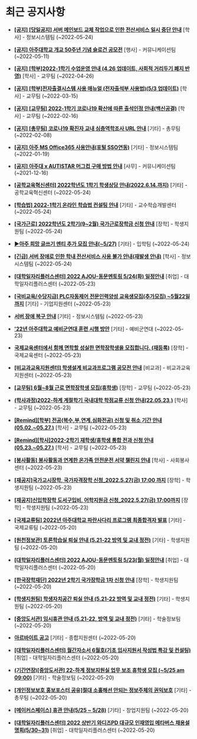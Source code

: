 # 최근 공지사항

* **[[공지] [당일공지] 서버 메인보드 교체 작업으로 인한 전산서비스 일시 중단 안내](http://ajou.ac.kr/kr/ajou/notice.do?mode=view&amp;articleNo=198458&amp;article.offset=0&amp;articleLimit=30)**
 [학사] - 정보시스템팀 (~2022-05-24)

* **[[공지] 아주대학교 개교 50주년 기념 슬로건 공모전](http://ajou.ac.kr/kr/ajou/notice.do?mode=view&amp;articleNo=197550&amp;article.offset=0&amp;articleLimit=30)**
 [행사] - 커뮤니케이션팀 (~2022-05-11)

* **[[공지] [학부]2022-1학기 수업운영 안내 (4.26 업데이트, 사회적 거리두기 폐지 반영)](http://ajou.ac.kr/kr/ajou/notice.do?mode=view&amp;articleNo=196998&amp;article.offset=0&amp;articleLimit=30)**
 [학사] - 교무팀 (~2022-04-26)

* **[[공지] [학부]전자출결시스템 사용 매뉴얼 (전자출석부 사용법)(5/3 업데이트)](http://ajou.ac.kr/kr/ajou/notice.do?mode=view&amp;articleNo=192571&amp;article.offset=0&amp;articleLimit=30)**
 [학사] - 교무팀 (~2022-03-15)

* **[[공지] [교무팀] 2022-1학기 코로나19 확산에 따른 출석인정 안내(백신공결)](http://ajou.ac.kr/kr/ajou/notice.do?mode=view&amp;articleNo=180913&amp;article.offset=0&amp;articleLimit=30)**
 [학사] - 교무팀 (~2022-02-16)

* **[[공지] [총무팀] 코로나19 확진자 교내 심층역학조사 URL 안내](http://ajou.ac.kr/kr/ajou/notice.do?mode=view&amp;articleNo=180493&amp;article.offset=0&amp;articleLimit=30)**
 [기타] - 총무팀 (~2022-02-08)

* **[[공지] 아주 MS Office365 사용안내(포털 SSO연동)](http://ajou.ac.kr/kr/ajou/notice.do?mode=view&amp;articleNo=179802&amp;article.offset=0&amp;articleLimit=30)**
 [기타] - 정보시스템팀 (~2022-01-19)

* **[[공지] 아주대 x AUTISTAR 머그컵 구매 방법 안내](http://ajou.ac.kr/kr/ajou/notice.do?mode=view&amp;articleNo=147976&amp;article.offset=0&amp;articleLimit=30)**
 [사무] - 커뮤니케이션팀 (~2021-12-16)

* **[[공학교육혁신센터] 2022학년도 1학기 학생상담 안내(2022.6.14.까지)](http://ajou.ac.kr/kr/ajou/notice.do?mode=view&amp;articleNo=198468&amp;article.offset=0&amp;articleLimit=30)**
 [기타] - 공학교육혁신센터 (~2022-05-24)

* **[[학습법] 2022-1학기 온라인 학습법 컨설팅 안내](http://ajou.ac.kr/kr/ajou/notice.do?mode=view&amp;articleNo=198465&amp;article.offset=0&amp;articleLimit=30)**
 [기타] - 교수학습개발센터 (~2022-05-24)

* **[[국가근로] 2022학년도 2학기(9~2월) 국가근로장학금 신청 안내](http://ajou.ac.kr/kr/ajou/notice.do?mode=view&amp;articleNo=198460&amp;article.offset=0&amp;articleLimit=30)**
 [장학] - 학생지원팀 (~2022-05-24)

* **[▶아주 희망 글쓰기 멘티 추가 모집 안내(~5/27)](http://ajou.ac.kr/kr/ajou/notice.do?mode=view&amp;articleNo=198456&amp;article.offset=0&amp;articleLimit=30)**
 [기타] - 입학팀 (~2022-05-24)

* **[[긴급] 서버 장애로 인한 학내 전산서비스 사용 불가 안내(재발생 안내)](http://ajou.ac.kr/kr/ajou/notice.do?mode=view&amp;articleNo=198454&amp;article.offset=0&amp;articleLimit=30)**
 [학사] - 정보시스템팀 (~2022-05-24)

* **[[대학일자리플러스센터] 2022 AJOU-동문멘토링 5/24(화) 일정안내](http://ajou.ac.kr/kr/ajou/notice.do?mode=view&amp;articleNo=198453&amp;article.offset=0&amp;articleLimit=30)**
 [취업] - 대학일자리플러스센터 (~2022-05-23)

* **[[국비교육/수당지급] PLC자동제어 전문인력양성 교육생모집(추가모집) ~5월22일까지](http://ajou.ac.kr/kr/ajou/notice.do?mode=view&amp;articleNo=198450&amp;article.offset=0&amp;articleLimit=30)**
 [기타] - 기업지원센터 (~2022-05-23)

* **[서버 장애 복구 안내](http://ajou.ac.kr/kr/ajou/notice.do?mode=view&amp;articleNo=198448&amp;article.offset=0&amp;articleLimit=30)**
 [기타] - 정보시스템팀 (~2022-05-23)

* **[&#x27;22년 아주대학교 예비군연대 훈련 시행 방안](http://ajou.ac.kr/kr/ajou/notice.do?mode=view&amp;articleNo=198447&amp;article.offset=0&amp;articleLimit=30)**
 [기타] - 예비군연대 (~2022-05-23)

* **[국제교육센터에서 함께 면학할 성실한 면학장학생을 모집합니다. (재등록)](http://ajou.ac.kr/kr/ajou/notice.do?mode=view&amp;articleNo=198417&amp;article.offset=0&amp;articleLimit=30)**
 [장학] - 국제교육센터 (~2022-05-23)

* **[[비교과교육지원센터] 학생설계 비교과프로그램 공모전 안내](http://ajou.ac.kr/kr/ajou/notice.do?mode=view&amp;articleNo=198414&amp;article.offset=0&amp;articleLimit=30)**
 [비교과] - 비교과교육지원센터 (~2022-05-23)

* **[[교무팀] 6월~8월 근로 면학장학생 모집(휴학생)](http://ajou.ac.kr/kr/ajou/notice.do?mode=view&amp;articleNo=198413&amp;article.offset=0&amp;articleLimit=30)**
 [장학] - 교무팀 (~2022-05-23)

* **[(학사과정)2022-하계 계절학기 국내대학 학점교류 신청 안내(22.05.23.)](http://ajou.ac.kr/kr/ajou/notice.do?mode=view&amp;articleNo=198411&amp;article.offset=0&amp;articleLimit=30)**
 [학사] - 교무팀 (~2022-05-23)

* **[[Remind][학부] 전공(복수,부,연계,심화전공) 신청 및 취소 기간 안내 (05.02.~05.27.)](http://ajou.ac.kr/kr/ajou/notice.do?mode=view&amp;articleNo=198408&amp;article.offset=0&amp;articleLimit=30)**
 [학사] - 교무팀 (~2022-05-23)

* **[[Remind][학사]2022-2학기 재학생/휴학생 통합 전과 신청 안내(05.23.~05.27.)](http://ajou.ac.kr/kr/ajou/notice.do?mode=view&amp;articleNo=198406&amp;article.offset=0&amp;articleLimit=30)**
 [학사] - 교무팀 (~2022-05-23)

* **[[봉사활동] 봉사활동과 연계한 온가족 안전운전 서약 챌린지 안내](http://ajou.ac.kr/kr/ajou/notice.do?mode=view&amp;articleNo=198404&amp;article.offset=0&amp;articleLimit=30)**
 [학사] - 사회봉사센터 (~2022-05-23)

* **[[재공지]국가고시장학, 국가자격장학 신청_2022.5.27(금) 17:00 까지](http://ajou.ac.kr/kr/ajou/notice.do?mode=view&amp;articleNo=198403&amp;article.offset=0&amp;articleLimit=30)**
 [장학] - 학생지원팀 (~2022-05-23)

* **[[재공지]신입학장학 도서구입비, 어학지원금 신청_2022.5.27(금) 17:00까지](http://ajou.ac.kr/kr/ajou/notice.do?mode=view&amp;articleNo=198402&amp;article.offset=0&amp;articleLimit=30)**
 [장학] - 학생지원팀 (~2022-05-23)

* **[[국제교류팀] 2022년 아주대학교 파란사다리 프로그램 최종합격자 발표](http://ajou.ac.kr/kr/ajou/notice.do?mode=view&amp;articleNo=198249&amp;article.offset=0&amp;articleLimit=30)**
 [기타] - 국제교류팀 (~2022-05-20)

* **[[원천정보관] 토론학습실 퇴실 안내 (5.21-22 방역 및 교내 정전)](http://ajou.ac.kr/kr/ajou/notice.do?mode=view&amp;articleNo=198247&amp;article.offset=0&amp;articleLimit=30)**
 [기타] - 학생지원팀 (~2022-05-20)

* **[[대학일자리플러스센터] 2022 AJOU-동문멘토링 5/23(월) 일정안내](http://ajou.ac.kr/kr/ajou/notice.do?mode=view&amp;articleNo=198246&amp;article.offset=0&amp;articleLimit=30)**
 [취업] - 대학일자리플러스센터 (~2022-05-20)

* **[[한국장학재단] 2022년 2학기 국가장학금 1차 신청 안내](http://ajou.ac.kr/kr/ajou/notice.do?mode=view&amp;articleNo=198245&amp;article.offset=0&amp;articleLimit=30)**
 [장학] - 학생지원팀 (~2022-05-20)

* **[[학생지원팀] 학생자치공간 퇴실 안내 (5.21-22 방역 및 교내 정전)](http://ajou.ac.kr/kr/ajou/notice.do?mode=view&amp;articleNo=198243&amp;article.offset=0&amp;articleLimit=30)**
 [기타] - 학생지원팀 (~2022-05-20)

* **[[중앙도서관] 임시휴관 안내 (5.21-22, 방역 및 교내 정전)](http://ajou.ac.kr/kr/ajou/notice.do?mode=view&amp;articleNo=198238&amp;article.offset=0&amp;articleLimit=30)**
 [기타] - 학술정보팀 (~2022-05-20)

* **[아르바이트 공고](http://ajou.ac.kr/kr/ajou/notice.do?mode=view&amp;articleNo=198226&amp;article.offset=0&amp;articleLimit=30)**
 [기타] - 종합지원센터 (~2022-05-20)

* **[[대학일자리플러스센터] 월간자소서 6월호(기초 입사지원서 작성법 특강 및 컨설팅)](http://ajou.ac.kr/kr/ajou/notice.do?mode=view&amp;articleNo=198225&amp;article.offset=0&amp;articleLimit=30)**
 [취업] - 대학일자리플러스센터 (~2022-05-20)

* **[(기간연장)[중앙도서관] 22-하계 정보지원실 업무 보조 휴학생 모집 (~5/25 am 09:00)](http://ajou.ac.kr/kr/ajou/notice.do?mode=view&amp;articleNo=198223&amp;article.offset=0&amp;articleLimit=30)**
 [기타] - 학술정보팀 (~2022-05-20)

* **[[개인정보보호 홍보포스터 공유]절대 소홀해선 안되는 정보주체의 권익보호](http://ajou.ac.kr/kr/ajou/notice.do?mode=view&amp;articleNo=198220&amp;article.offset=0&amp;articleLimit=30)**
 [기타] - 총무팀 (~2022-05-20)

* **[[메이커스페이스] 휴관 안내(5/25 ~ 5/28)](http://ajou.ac.kr/kr/ajou/notice.do?mode=view&amp;articleNo=198217&amp;article.offset=0&amp;articleLimit=30)**
 [기타] - 창업지원팀 (~2022-05-20)

* **[[대학일자리플러스센터] 2022 상반기 와디즈PD 대규모 인재영입 메타버스 채용설명회(5/30~31)](http://ajou.ac.kr/kr/ajou/notice.do?mode=view&amp;articleNo=198215&amp;article.offset=0&amp;articleLimit=30)**
 [취업] - 대학일자리플러스센터 (~2022-05-20)
